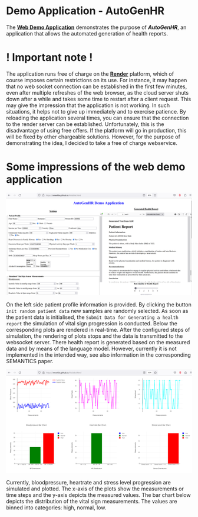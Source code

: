 # Demo Application - AutoGenHR 
The **[Web Demo Application](https://nmerkle.github.io/HoloBot.html)** demonstrates the purpose of ***AutoGenHR***, an application that allows the automated generation of health reports. 

# ! Important note !
The application runs free of charge on the **[Render](https://render.com/pricing)** platform, which of course imposes certain restrictions on its use. For instance, it may happen that no web socket connection 
can be established in the first few minutes, even after multiple refreshes of the web browser, as the cloud server shuts down after a while and takes some time to restart after a client request. 
This may give the impression that the application is not working. In such situations, it helps not to give up immediately and to exercise patience. By reloading the application several times, you can ensure that 
the connection to the render server can be established. Unfortunately, this is the disadvantage of using free offers. If the platform will go in production, this will be fixed by other chargeable solutions. However,
for the purpose of demonstrating the idea, I decided to take a free of charge webservice. 

# Some impressions of the web demo application

![hr.png](hr.png "Generation of health reports based on randomly selected patient samples.")

On the left side patient profile information is provided. By clicking the button ```init random patient data``` new samples are randomly selected. As soon as the patient data is initialised, 
the ```Submit Data for Generating a health report``` the simulation of vital sign progression is conducted. Below the corresponding plots are rendered in real-time. After the configured steps of simulation,
the rendering of plots stops and the data is transmitted to the websocket server. There health report is generated based on the measured data and by means of the language model. However, currently it is not 
implemented in the intended way, see also information in the corresponding SEMANTICS paper.

![simulation](simulation_plots.png "Real time simulation of vital sign parameters based on randomly selected patient data.")

Currently, bloodpressure, heartrate and stress level progression are simulated and plotted. The x-axis of the plots show the measurements or time steps and the y-axis depicts the measured values. 
The bar chart below depicts the distribution of the vital sign measurements. The values are binned into categories: high, normal, low.
